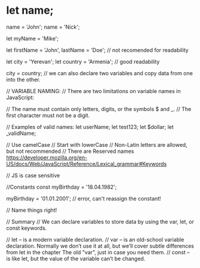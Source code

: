 # let name;
name = 'John';
name = 'Nick';

let myName = 'Mike';

let firstName = 'John', lastName = 'Doe';
// not recomended for readability

let city = 'Yerevan';
let country = 'Armenia';
// good readability

city = country;
// we can also declare two variables and copy data from one into the other.

// VARIABLE NAMING:
// There are two limitations on variable names in JavaScript:

// The name must contain only letters, digits, or the symbols $ and _.
// The first character must not be a digit.

// Examples of valid names:
let userName;
let test123;
let $dollar;
let _validName;

// Use camelCase
// Start with lowerCase
// Non-Latin letters are allowed, but not recommended
// There are Reserved names https://developer.mozilla.org/en-US/docs/Web/JavaScript/Reference/Lexical_grammar#Keywords

// JS is case sensitive

//Constants
const myBirthday = '18.04.1982';

myBirthday = '01.01.2001'; // error, can't reassign the constant!

// Name things right!

// Summary
// We can declare variables to store data by using the var, let, or const keywords.

// let – is a modern variable declaration.
// var – is an old-school variable declaration. Normally we don’t use it at all, but we’ll cover subtle differences from let in the chapter The old "var", just in case you need them.
// const – is like let, but the value of the variable can’t be changed.